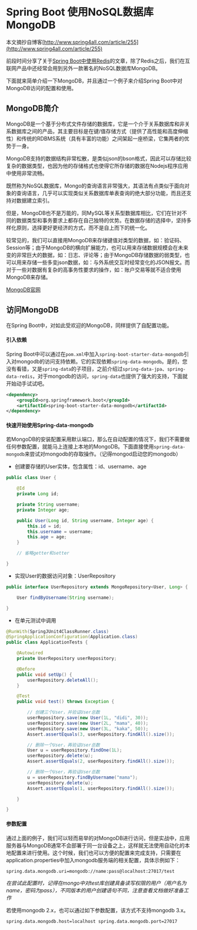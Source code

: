 # Spring Boot 使用NoSQL数据库 MongoDB

本文摘抄自博客[http://www.spring4all.com/article/255](http://www.spring4all.com/article/255)

前段时间分享了关于[Spring Boot中使用Redis](http://blog.didispace.com/springbootredis/)的文章，除了Redis之后，我们在互联网产品中还经常会用到另外一款著名的NoSQL数据库MongoDB。

下面就来简单介绍一下MongoDB，并且通过一个例子来介绍Spring Boot中对MongoDB访问的配置和使用。

## MongoDB简介

MongoDB是一个基于分布式文件存储的数据库，它是一个介于关系数据库和非关系数据库之间的产品，其主要目标是在键/值存储方式（提供了高性能和高度伸缩性）和传统的RDBMS系统（具有丰富的功能）之间架起一座桥梁，它集两者的优势于一身。

MongoDB支持的数据结构非常松散，是类似json的bson格式，因此可以存储比较复杂的数据类型，也因为他的存储格式也使得它所存储的数据在Nodejs程序应用中使用非常流畅。

既然称为NoSQL数据库，Mongo的查询语言非常强大，其语法有点类似于面向对象的查询语言，几乎可以实现类似关系数据库单表查询的绝大部分功能，而且还支持对数据建立索引。

但是，MongoDB也不是万能的，同MySQL等关系型数据库相比，它们在针对不同的数据类型和事务要求上都存在自己独特的优势。在数据存储的选择中，坚持多样化原则，选择更好更经济的方式，而不是自上而下的统一化。

较常见的，我们可以直接用MongoDB来存储键值对类型的数据，如：验证码、Session等；由于MongoDB的横向扩展能力，也可以用来存储数据规模会在未来变的非常巨大的数据，如：日志、评论等；由于MongoDB存储数据的弱类型，也可以用来存储一些多变json数据，如：与外系统交互时经常变化的JSON报文。而对于一些对数据有复杂的高事务性要求的操作，如：账户交易等就不适合使用MongoDB来存储。

[MongoDB官网](https://www.mongodb.org/)

## 访问MongoDB

在Spring Boot中，对如此受欢迎的MongoDB，同样提供了自配置功能。

#### 引入依赖

Spring Boot中可以通过在`pom.xml`中加入`spring-boot-starter-data-mongodb`引入对mongodb的访问支持依赖。它的实现依赖`spring-data-mongodb`。是的，您没有看错，又是`spring-data`的子项目，之前介绍过`spring-data-jpa`、`spring-data-redis`，对于mongodb的访问，`spring-data`也提供了强大的支持，下面就开始动手试试吧。

```xml
<dependency>
    <groupId>org.springframework.boot</groupId>
    <artifactId>spring-boot-starter-data-mongodb</artifactId>
</dependency>
```

#### 快速开始使用Spring-data-mongodb

若MongoDB的安装配置采用默认端口，那么在自动配置的情况下，我们不需要做任何参数配置，就能马上连接上本地的MongoDB。下面直接使用`spring-data-mongodb`来尝试对mongodb的存取操作。（记得mongod启动您的mongodb）

- 创建要存储的User实体，包含属性：id、username、age

```java
public class User {

    @Id
    private Long id;

    private String username;
    private Integer age;

    public User(Long id, String username, Integer age) {
        this.id = id;
        this.username = username;
        this.age = age;
    }

    // 省略getter和setter

}
```

- 实现User的数据访问对象：UserRepository

```java
public interface UserRepository extends MongoRepository<User, Long> {

    User findByUsername(String username);

}
```

- 在单元测试中调用

```java
@RunWith(SpringJUnit4ClassRunner.class)
@SpringApplicationConfiguration(Application.class)
public class ApplicationTests {

    @Autowired
    private UserRepository userRepository;

    @Before
    public void setUp() {
        userRepository.deleteAll();
    }

    @Test
    public void test() throws Exception {

        // 创建三个User，并验证User总数
        userRepository.save(new User(1L, "didi", 30));
        userRepository.save(new User(2L, "mama", 40));
        userRepository.save(new User(3L, "kaka", 50));
        Assert.assertEquals(3, userRepository.findAll().size());

        // 删除一个User，再验证User总数
        User u = userRepository.findOne(1L);
        userRepository.delete(u);
        Assert.assertEquals(2, userRepository.findAll().size());

        // 删除一个User，再验证User总数
        u = userRepository.findByUsername("mama");
        userRepository.delete(u);
        Assert.assertEquals(1, userRepository.findAll().size());

    }

}
```

#### 参数配置

通过上面的例子，我们可以轻而易举的对MongoDB进行访问，但是实战中，应用服务器与MongoDB通常不会部署于同一台设备之上，这样就无法使用自动化的本地配置来进行使用。这个时候，我们也可以方便的配置来完成支持，只需要在application.properties中加入mongodb服务端的相关配置，具体示例如下：

```properties
spring.data.mongodb.uri=mongodb://name:pass@localhost:27017/test
```

*在尝试此配置时，记得在mongo中对test库创建具备读写权限的用户（用户名为name，密码为pass），不同版本的用户创建语句不同，注意查看文档做好准备工作*

若使用mongodb 2.x，也可以通过如下参数配置，该方式不支持mongodb 3.x。

```properties
spring.data.mongodb.host=localhost spring.data.mongodb.port=27017
```